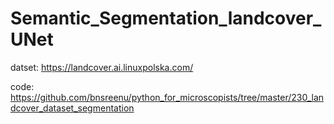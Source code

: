 # Semantic_Segmentation_landcover_UNet

datset: https://landcover.ai.linuxpolska.com/

code: https://github.com/bnsreenu/python_for_microscopists/tree/master/230_landcover_dataset_segmentation
